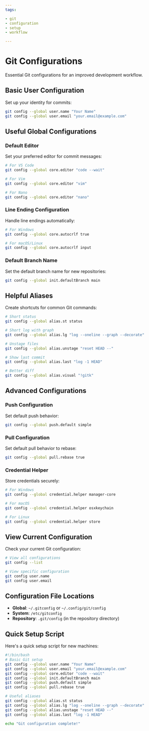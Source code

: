 ```yaml
---
tags:

- git
- configuration
- setup
- workflow

---
```


# Git Configurations

Essential Git configurations for an improved development workflow.

## Basic User Configuration

Set up your identity for commits:

```bash
git config --global user.name "Your Name"
git config --global user.email "your.email@example.com"
```

## Useful Global Configurations

### Default Editor

Set your preferred editor for commit messages:

```bash
# For VS Code
git config --global core.editor "code --wait"

# For Vim
git config --global core.editor "vim"

# For Nano
git config --global core.editor "nano"
```

### Line Ending Configuration

Handle line endings automatically:

```bash
# For Windows
git config --global core.autocrlf true

# For macOS/Linux
git config --global core.autocrlf input
```

### Default Branch Name

Set the default branch name for new repositories:

```bash
git config --global init.defaultBranch main
```

## Helpful Aliases

Create shortcuts for common Git commands:

```bash
# Short status
git config --global alias.st status

# Short log with graph
git config --global alias.lg "log --oneline --graph --decorate"

# Unstage files
git config --global alias.unstage "reset HEAD --"

# Show last commit
git config --global alias.last "log -1 HEAD"

# Better diff
git config --global alias.visual "!gitk"
```

## Advanced Configurations

### Push Configuration

Set default push behavior:

```bash
git config --global push.default simple
```

### Pull Configuration

Set default pull behavior to rebase:

```bash
git config --global pull.rebase true
```

### Credential Helper

Store credentials securely:

```bash
# For Windows
git config --global credential.helper manager-core

# For macOS
git config --global credential.helper osxkeychain

# For Linux
git config --global credential.helper store
```

## View Current Configuration

Check your current Git configuration:

```bash
# View all configurations
git config --list

# View specific configuration
git config user.name
git config user.email
```

## Configuration File Locations

- **Global**: `~/.gitconfig` or `~/.config/git/config`
- **System**: `/etc/gitconfig`
- **Repository**: `.git/config` (in the repository directory)

## Quick Setup Script

Here's a quick setup script for new machines:

```bash
#!/bin/bash
# Basic Git setup
git config --global user.name "Your Name"
git config --global user.email "your.email@example.com"
git config --global core.editor "code --wait"
git config --global init.defaultBranch main
git config --global push.default simple
git config --global pull.rebase true

# Useful aliases
git config --global alias.st status
git config --global alias.lg "log --oneline --graph --decorate"
git config --global alias.unstage "reset HEAD --"
git config --global alias.last "log -1 HEAD"

echo "Git configuration complete!"
```
